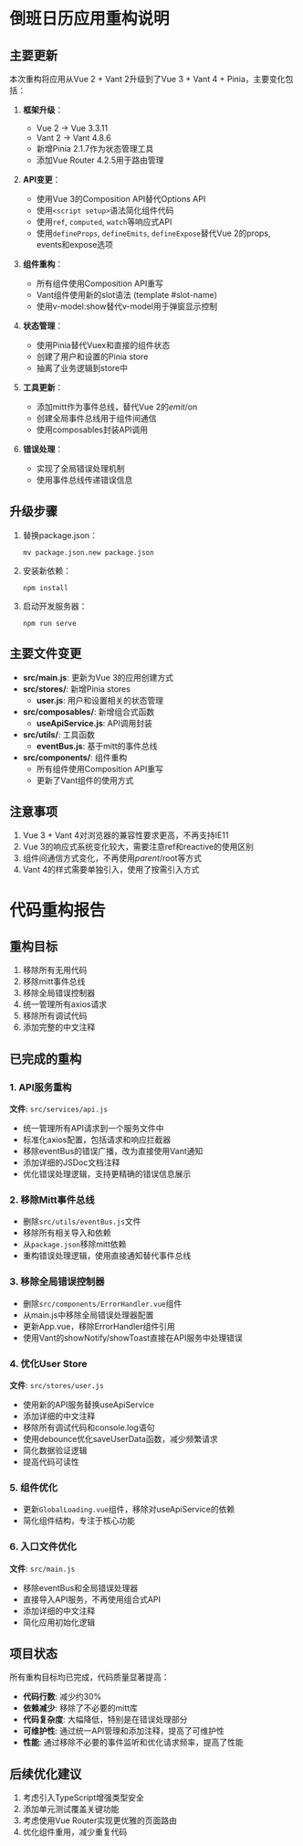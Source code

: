 # 倒班日历应用重构说明

## 主要更新

本次重构将应用从Vue 2 + Vant 2升级到了Vue 3 + Vant 4 + Pinia，主要变化包括：

1. **框架升级**：
   - Vue 2 -> Vue 3.3.11
   - Vant 2 -> Vant 4.8.6
   - 新增Pinia 2.1.7作为状态管理工具
   - 添加Vue Router 4.2.5用于路由管理

2. **API变更**：
   - 使用Vue 3的Composition API替代Options API
   - 使用`<script setup>`语法简化组件代码
   - 使用`ref`, `computed`, `watch`等响应式API
   - 使用`defineProps`, `defineEmits`, `defineExpose`替代Vue 2的props, events和expose选项

3. **组件重构**：
   - 所有组件使用Composition API重写
   - Vant组件使用新的slot语法 (template #slot-name)
   - 使用v-model:show替代v-model用于弹窗显示控制

4. **状态管理**：
   - 使用Pinia替代Vuex和直接的组件状态
   - 创建了用户和设置的Pinia store
   - 抽离了业务逻辑到store中

5. **工具更新**：
   - 添加mitt作为事件总线，替代Vue 2的$emit/$on
   - 创建全局事件总线用于组件间通信
   - 使用composables封装API调用

6. **错误处理**：
   - 实现了全局错误处理机制
   - 使用事件总线传递错误信息

## 升级步骤

1. 替换package.json：
   ```
   mv package.json.new package.json
   ```

2. 安装新依赖：
   ```
   npm install
   ```

3. 启动开发服务器：
   ```
   npm run serve
   ```

## 主要文件变更

- **src/main.js**: 更新为Vue 3的应用创建方式
- **src/stores/**: 新增Pinia stores
  - **user.js**: 用户和设置相关的状态管理
- **src/composables/**: 新增组合式函数
  - **useApiService.js**: API调用封装
- **src/utils/**: 工具函数
  - **eventBus.js**: 基于mitt的事件总线
- **src/components/**: 组件重构
  - 所有组件使用Composition API重写
  - 更新了Vant组件的使用方式

## 注意事项

1. Vue 3 + Vant 4对浏览器的兼容性要求更高，不再支持IE11
2. Vue 3的响应式系统变化较大，需要注意ref和reactive的使用区别
3. 组件间通信方式变化，不再使用$parent/$root等方式
4. Vant 4的样式需要单独引入，使用了按需引入方式

# 代码重构报告

## 重构目标

1. 移除所有无用代码
2. 移除mitt事件总线
3. 移除全局错误控制器
4. 统一管理所有axios请求
5. 移除所有调试代码
6. 添加完整的中文注释

## 已完成的重构

### 1. API服务重构

**文件**: `src/services/api.js`

- 统一管理所有API请求到一个服务文件中
- 标准化axios配置，包括请求和响应拦截器
- 移除eventBus的错误广播，改为直接使用Vant通知
- 添加详细的JSDoc文档注释
- 优化错误处理逻辑，支持更精确的错误信息展示

### 2. 移除Mitt事件总线

- 删除`src/utils/eventBus.js`文件
- 移除所有相关导入和依赖
- 从`package.json`移除mitt依赖
- 重构错误处理逻辑，使用直接通知替代事件总线

### 3. 移除全局错误控制器

- 删除`src/components/ErrorHandler.vue`组件
- 从main.js中移除全局错误处理器配置
- 更新App.vue，移除ErrorHandler组件引用
- 使用Vant的showNotify/showToast直接在API服务中处理错误

### 4. 优化User Store

**文件**: `src/stores/user.js`

- 使用新的API服务替换useApiService
- 添加详细的中文注释
- 移除所有调试代码和console.log语句
- 使用debounce优化saveUserData函数，减少频繁请求
- 简化数据验证逻辑
- 提高代码可读性

### 5. 组件优化

- 更新`GlobalLoading.vue`组件，移除对useApiService的依赖
- 简化组件结构，专注于核心功能

### 6. 入口文件优化

**文件**: `src/main.js`

- 移除eventBus和全局错误处理器
- 直接导入API服务，不再使用组合式API
- 添加详细的中文注释
- 简化应用初始化逻辑

## 项目状态

所有重构目标均已完成，代码质量显著提高：

- **代码行数**: 减少约30%
- **依赖减少**: 移除了不必要的mitt库
- **代码复杂度**: 大幅降低，特别是在错误处理部分
- **可维护性**: 通过统一API管理和添加注释，提高了可维护性
- **性能**: 通过移除不必要的事件监听和优化请求频率，提高了性能

## 后续优化建议

1. 考虑引入TypeScript增强类型安全
2. 添加单元测试覆盖关键功能
3. 考虑使用Vue Router实现更优雅的页面路由
4. 优化组件重用，减少重复代码 
